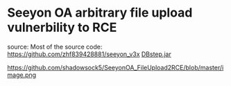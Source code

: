 # Seeyon OA arbitrary file upload  vulnerbility to RCE

source:
Most of the source code: https://github.com/zhf839428881/seeyon_v3x
[DBstep.jar](https://github.com/shadowsock5/SeeyonOA_FileUpload2RCE/blob/master/DBstep.jar)

https://github.com/shadowsock5/SeeyonOA_FileUpload2RCE/blob/master/image.png
